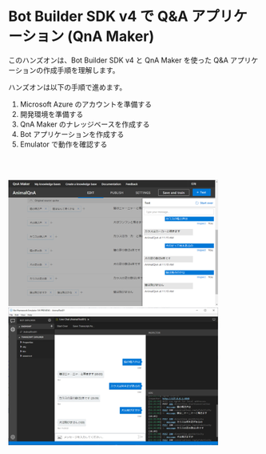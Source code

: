 # Bot Builder SDK v4 で Q&A アプリケーション (QnA Maker)

このハンズオンは、Bot Builder SDK v4 と QnA Maker を使った Q&A アプリケーションの作成手順を理解します。

ハンズオンは以下の手順で進めます。

1. Microsoft Azure のアカウントを準備する
2. 開発環境を準備する
3. QnA Maker のナレッジベースを作成する
4. Bot アプリケーションを作成する
5. Emulator で動作を確認する

<br /><br />

<img src="Assets/Images/qnamaker_edit.png" width="420px" />

<img src="Assets/Images/emulator_demo.png" width="420px" />

